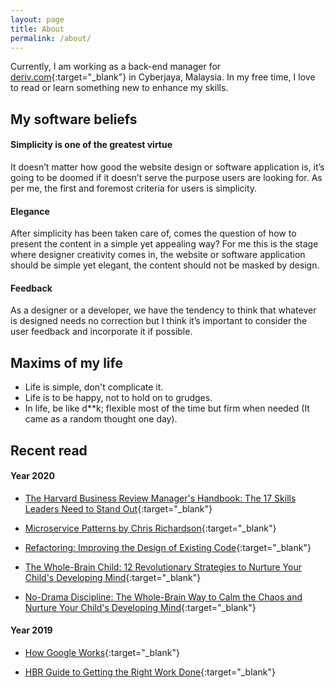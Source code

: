 ```yaml
---
layout: page
title: About
permalink: /about/
---
```


Currently, I am working as a back-end manager for [deriv.com][deriv-url]{:target="_blank"} in Cyberjaya, Malaysia. In my free time, I love to read or learn something new to enhance my skills.

## My software beliefs

#### Simplicity is one of the greatest virtue

It doesn’t matter how good the website design or software application is, it’s going to be doomed if it doesn’t serve the purpose users are looking for. As per me, the first and foremost criteria for users is simplicity.

#### Elegance

After simplicity has been taken care of, comes the question of how to present the content in a simple yet appealing way? For me this is the stage where designer creativity comes in, the website or software application should be simple yet elegant, the content should not be masked by design.

#### Feedback

As a designer or a developer, we have the tendency to think that whatever is designed needs no correction but I think it’s important to consider the user feedback and incorporate it if possible.

## Maxims of my life

- Life is simple, don't complicate it.
- Life is to be happy, not to hold on to grudges.
- In life, be like d**k; flexible most of the time but firm when needed (It came as a random thought one day).

## Recent read

#### Year 2020

- [The Harvard Business Review Manager's Handbook: The 17 Skills Leaders Need to Stand Out](https://store.hbr.org/product/the-harvard-business-review-manager-s-handbook-the-17-skills-leaders-need-to-stand-out/10004){:target="_blank"}

- [Microservice Patterns by Chris Richardson](https://www.bookdepository.com/Microservice-Patterns-Chris-Richardson/9781617294549){:target="_blank"}

- [Refactoring: Improving the Design of Existing Code](https://www.amazon.com/gp/product/0134757599){:target="_blank"}

- [The Whole-Brain Child: 12 Revolutionary Strategies to Nurture Your Child's Developing Mind](https://www.amazon.com/Whole-Brain-Child-Revolutionary-Strategies-Developing/dp/0553386697){:target="_blank"}

- [No-Drama Discipline: The Whole-Brain Way to Calm the Chaos and Nurture Your Child's Developing Mind](https://www.amazon.com/No-Drama-Discipline-Whole-Brain-Nurture-Developing/dp/034554806X){:target="_blank"}

#### Year 2019

- [How Google Works](https://www.amazon.com/How-Google-Works-Eric-Schmidt/dp/1455582328){:target="_blank"}

- [HBR Guide to Getting the Right Work Done](https://store.hbr.org/product/hbr-guide-to-getting-the-right-work-done-hbr-guide-series/11153){:target="_blank"}

[deriv-url]: https://www.deriv.com
